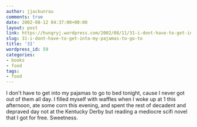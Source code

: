```yaml
---
author: jjackunrau
comments: true
date: 2002-08-12 04:37:00+00:00
layout: post
link: https://hungryj.wordpress.com/2002/08/11/31-i-dont-have-to-get-into-my-pajamas-to-go-to/
slug: 31-i-dont-have-to-get-into-my-pajamas-to-go-to
title: '31'
wordpress_id: 59
categories:
- books
- food
tags:
- food
---
```


I don't have to get into my pajamas to go to bed tonight, cause I never got out of them all day.  I filled myself with waffles when I woke up at 1 this afternoon, ate some corn this evening, and spent the rest of decadent and depraved day not at the Kentucky Derby but reading a mediocre scifi novel that I got for free.  Sweetness.
